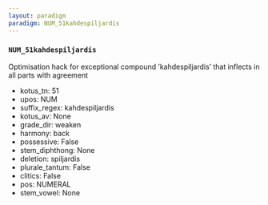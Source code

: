 ```yaml
---
layout: paradigm
paradigm: NUM_51kahdespiljardis
---
```

### ` NUM_51kahdespiljardis `

Optimisation hack for exceptional compound ’kahdespiljardis’ that inflects in all parts with agreement
* kotus_tn: 51
* upos: NUM
* suffix_regex: kahdespiljardis
* kotus_av: None
* grade_dir: weaken
* harmony: back
* possessive: False
* stem_diphthong: None
* deletion: spiljardis
* plurale_tantum: False
* clitics: False
* pos: NUMERAL
* stem_vowel: None

